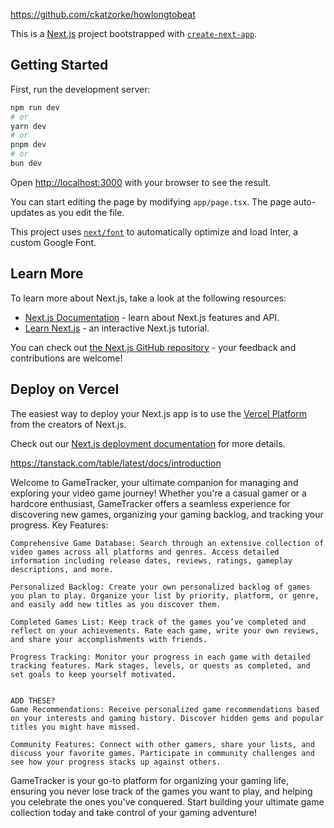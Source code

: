 https://github.com/ckatzorke/howlongtobeat

This is a [Next.js](https://nextjs.org/) project bootstrapped with [`create-next-app`](https://github.com/vercel/next.js/tree/canary/packages/create-next-app).

## Getting Started

First, run the development server:

```bash
npm run dev
# or
yarn dev
# or
pnpm dev
# or
bun dev
```

Open [http://localhost:3000](http://localhost:3000) with your browser to see the result.

You can start editing the page by modifying `app/page.tsx`. The page auto-updates as you edit the file.

This project uses [`next/font`](https://nextjs.org/docs/basic-features/font-optimization) to automatically optimize and load Inter, a custom Google Font.

## Learn More

To learn more about Next.js, take a look at the following resources:

- [Next.js Documentation](https://nextjs.org/docs) - learn about Next.js features and API.
- [Learn Next.js](https://nextjs.org/learn) - an interactive Next.js tutorial.

You can check out [the Next.js GitHub repository](https://github.com/vercel/next.js/) - your feedback and contributions are welcome!

## Deploy on Vercel

The easiest way to deploy your Next.js app is to use the [Vercel Platform](https://vercel.com/new?utm_medium=default-template&filter=next.js&utm_source=create-next-app&utm_campaign=create-next-app-readme) from the creators of Next.js.

Check out our [Next.js deployment documentation](https://nextjs.org/docs/deployment) for more details.

https://tanstack.com/table/latest/docs/introduction

Welcome to GameTracker, your ultimate companion for managing and exploring your video game journey! Whether you're a casual gamer or a hardcore enthusiast, GameTracker offers a seamless experience for discovering new games, organizing your gaming backlog, and tracking your progress.
Key Features:

    Comprehensive Game Database: Search through an extensive collection of video games across all platforms and genres. Access detailed information including release dates, reviews, ratings, gameplay descriptions, and more.

    Personalized Backlog: Create your own personalized backlog of games you plan to play. Organize your list by priority, platform, or genre, and easily add new titles as you discover them.

    Completed Games List: Keep track of the games you’ve completed and reflect on your achievements. Rate each game, write your own reviews, and share your accomplishments with friends.

    Progress Tracking: Monitor your progress in each game with detailed tracking features. Mark stages, levels, or quests as completed, and set goals to keep yourself motivated.


    ADD THESE?
    Game Recommendations: Receive personalized game recommendations based on your interests and gaming history. Discover hidden gems and popular titles you might have missed.

    Community Features: Connect with other gamers, share your lists, and discuss your favorite games. Participate in community challenges and see how your progress stacks up against others.

GameTracker is your go-to platform for organizing your gaming life, ensuring you never lose track of the games you want to play, and helping you celebrate the ones you've conquered. Start building your ultimate game collection today and take control of your gaming adventure!
